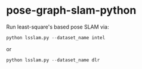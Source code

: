 # pose-graph-slam-python

Run least-square's based pose SLAM via:
```python
python lsslam.py --dataset_name intel
```
or
```python
python lsslam.py --dataset_name dlr
```